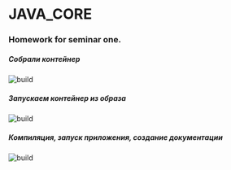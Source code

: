 # JAVA_CORE
### Homework for seminar one.



##### Собрали контейнер
![build](/HomeWork_One/source/build.png)


##### Запускаем контейнер из образа
![build](/HomeWork_One/source/Run.png)


##### Компиляция, запуск приложения, создание документации
![build](/HomeWork_One/source/compile_start_docs.png)




